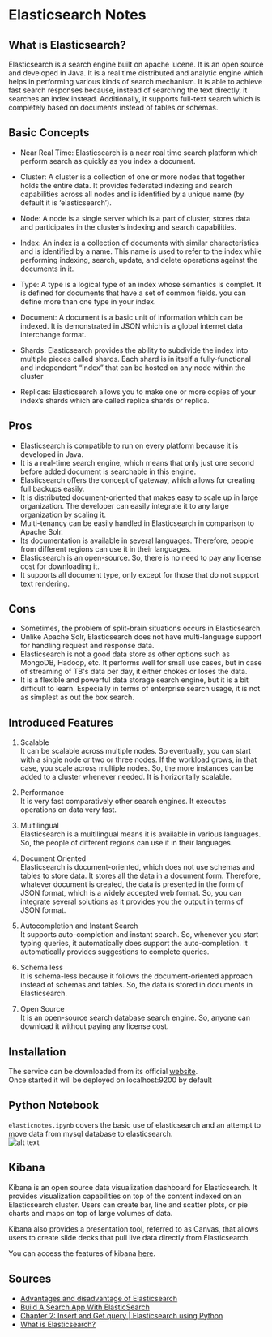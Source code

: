 # Elasticsearch Notes
  
## What is Elasticsearch?
Elasticsearch is a search engine built on apache lucene. It is an open source and developed in Java. It is a real time distributed and analytic engine which helps in performing various kinds of search mechanism. It is able to achieve fast search responses because, instead of searching the text directly, it searches an index instead. Additionally, it supports full-text search which is completely based on documents instead of tables or schemas.  

## Basic Concepts

- Near Real Time: Elasticsearch is a near real time search platform which perform search as quickly as you index a document.

- Cluster: A cluster is a collection of one or more nodes that together holds the entire data. It provides federated indexing and search capabilities across all nodes and is identified by a unique name (by default it is ‘elasticsearch’).

- Node: A node is a single server which is a part of cluster, stores data and participates in the cluster’s indexing and search capabilities.

- Index: An index is a collection of documents with similar characteristics and is identified by a name. This name is used to refer to the index while performing indexing, search, update, and delete operations against the documents in it.

- Type: A type is a logical type of an index whose semantics is complet. It is defined for documents that have a set of common fields. you can define more than one type in your index.

- Document: A document is a basic unit of information which can be indexed. It is demonstrated in JSON which is a global internet data interchange format.

- Shards: Elasticsearch provides the ability to subdivide the index into multiple pieces called shards. Each shard is in itself a fully-functional and independent “index” that can be hosted on any node within the cluster

- Replicas: Elasticsearch allows you to make one or more copies of your index’s shards which are called replica shards or replica.

## Pros
- Elasticsearch is compatible to run on every platform because it is developed in Java.
- It is a real-time search engine, which means that only just one second before added document is searchable in this engine.
- Elasticsearch offers the concept of gateway, which allows for creating full backups easily.
- It is distributed document-oriented that makes easy to scale up in large organization. The developer can easily integrate it to any large organization by scaling it.
- Multi-tenancy can be easily handled in Elasticsearch in comparison to Apache Solr.
- Its documentation is available in several languages. Therefore, people from different regions can use it in their languages.
- Elasticsearch is an open-source. So, there is no need to pay any license cost for downloading it.
- It supports all document type, only except for those that do not support text rendering.

## Cons

- Sometimes, the problem of split-brain situations occurs in Elasticsearch.
- Unlike Apache Solr, Elasticsearch does not have multi-language support for handling request and response data.
- Elasticsearch is not a good data store as other options such as MongoDB, Hadoop, etc. It performs well for small use cases, but in case of streaming of TB's data per day, it either chokes or loses the data.
- It is a flexible and powerful data storage search engine, but it is a bit difficult to learn. Especially in terms of enterprise search usage, it is not as simplest as out the box search.

## Introduced Features
1. Scalable   
It can be scalable across multiple nodes. So eventually, you can start with a single node or two or three nodes. If the workload grows, in that case, you scale across multiple nodes. So, the more instances can be added to a cluster whenever needed. It is horizontally scalable.   

2. Performance   
It is very fast comparatively other search engines. It executes operations on data very fast.   

3. Multilingual   
Elasticsearch is a multilingual means it is available in various languages. So, the people of different regions can use it in their languages.   

4. Document Oriented   
Elasticsearch is document-oriented, which does not use schemas and tables to store data. It stores all the data in a document form. Therefore, whatever document is created, the data is presented in the form of JSON format, which is a widely accepted web format. So, you can integrate several solutions as it provides you the output in terms of JSON format.   

5. Autocompletion and Instant Search   
It supports auto-completion and instant search. So, whenever you start typing queries, it automatically does support the auto-completion. It automatically provides suggestions to complete queries.   

6. Schema less   
It is schema-less because it follows the document-oriented approach instead of schemas and tables. So, the data is stored in documents in Elasticsearch.   

7. Open Source   
It is an open-source search database search engine. So, anyone can download it without paying any license cost.   

## Installation
The service can be downloaded from its official [website](https://www.elastic.co/downloads/elasticsearch).  
Once started it will be deployed on localhost:9200 by default

## Python Notebook
`elasticnotes.ipynb` covers the basic use of elasticsearch and an attempt to move data from mysql database to elasticsearch.   
![alt text](https://i.imgur.com/ccI7XFR.png)   

## Kibana
Kibana is an open source data visualization dashboard for Elasticsearch. It provides visualization capabilities on top of the content indexed on an Elasticsearch cluster. Users can create bar, line and scatter plots, or pie charts and maps on top of large volumes of data.   

Kibana also provides a presentation tool, referred to as Canvas, that allows users to create slide decks that pull live data directly from Elasticsearch.   

You can access the features of kibana [here](https://www.elastic.co/kibana/features).  



## Sources
- [Advantages and disadvantage of Elasticsearch](https://www.javatpoint.com/advantages-and-disadvantages-of-elasticsearch)
- [Build A Search App With ElasticSearch](https://www.youtube.com/watch?v=9hHWI02Axl8)
- [Chapter 2: Insert and Get query | Elasticsearch using Python](https://www.youtube.com/watch?v=-l3stO46CJc)
- [What is Elasticsearch?](https://medium.com/@AIMDekTech/what-is-elasticsearch-why-elasticsearch-advantages-of-elasticsearch-47b81b549f4d)
